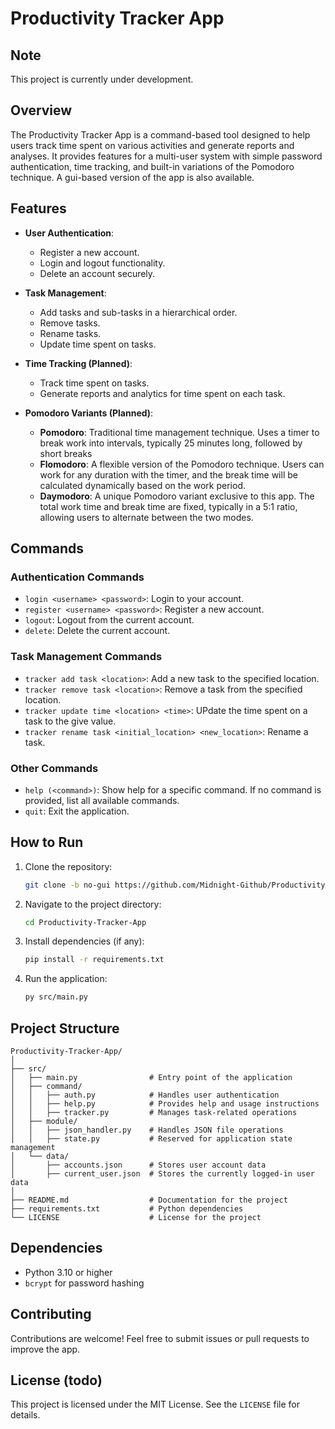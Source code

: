# Productivity Tracker App

## Note
This project is currently under development.

## Overview
The Productivity Tracker App is a command-based tool designed to help users track time spent on various activities and generate reports and analyses. It provides features for a multi-user system with simple password authentication, time tracking, and built-in variations of the Pomodoro technique. A gui-based version of the app is also available.

## Features
- **User Authentication**:
  - Register a new account.
  - Login and logout functionality.
  - Delete an account securely.

- **Task Management**:
  - Add tasks and sub-tasks in a hierarchical order.
  - Remove tasks.
  - Rename tasks.
  - Update time spent on tasks.

- **Time Tracking (Planned)**:
  - Track time spent on tasks.
  - Generate reports and analytics for time spent on each task.

- **Pomodoro Variants (Planned)**:
  - **Pomodoro**: Traditional time management technique. Uses a timer to break work into intervals, typically 25 minutes long, followed by short breaks
  - **Flomodoro**: A flexible version of the Pomodoro technique. Users can work for any duration with the timer, and the break time will be calculated dynamically based on the work period.
  - **Daymodoro**: A unique Pomodoro variant exclusive to this app. The total work time and break time are fixed, typically in a 5:1 ratio, allowing users to alternate between the two modes.

## Commands
### Authentication Commands
- `login <username> <password>`: Login to your account.
- `register <username> <password>`: Register a new account.
- `logout`: Logout from the current account.
- `delete`: Delete the current account.

### Task Management Commands
- `tracker add task <location>`: Add a new task to the specified location.
- `tracker remove task <location>`: Remove a task from the specified location.
- `tracker update time <location> <time>`: UPdate the time spent on a task to the give value.
- `tracker rename task <initial_location> <new_location>`: Rename a task.

### Other Commands
- `help (<command>)`: Show help for a specific command. If no command is provided, list all available commands.
- `quit`: Exit the application.

## How to Run
1. Clone the repository:
   ```bash
   git clone -b no-gui https://github.com/Midnight-Github/Productivity-Tracker-App.git
   ```
2. Navigate to the project directory:
   ```bash
   cd Productivity-Tracker-App
   ```
3. Install dependencies (if any):
   ```bash
   pip install -r requirements.txt
   ```
4. Run the application:
   ```bash
   py src/main.py
   ```

## Project Structure
```
Productivity-Tracker-App/
│
├── src/
│   ├── main.py                # Entry point of the application
│   ├── command/
│   │   ├── auth.py            # Handles user authentication
│   │   ├── help.py            # Provides help and usage instructions
│   │   ├── tracker.py         # Manages task-related operations
│   ├── module/
│   │   ├── json_handler.py    # Handles JSON file operations
│   │   ├── state.py           # Reserved for application state management
│   └── data/
│       ├── accounts.json      # Stores user account data
│       ├── current_user.json  # Stores the currently logged-in user data
│
├── README.md                  # Documentation for the project
├── requirements.txt           # Python dependencies
└── LICENSE                    # License for the project
```

## Dependencies
- Python 3.10 or higher
- `bcrypt` for password hashing

## Contributing
Contributions are welcome! Feel free to submit issues or pull requests to improve the app.

## License (todo)
This project is licensed under the MIT License. See the `LICENSE` file for details.
